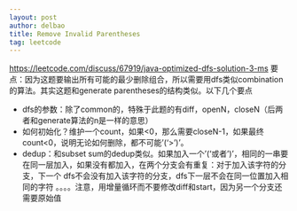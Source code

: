 ```yaml
---
layout: post
author: delbao
title: Remove Invalid Parentheses
tag: leetcode
---
```


https://leetcode.com/discuss/67919/java-optimized-dfs-solution-3-ms
要点：因为这题要输出所有可能的最少删除组合，所以需要用dfs类似combination的算法。其实这题和generate parentheses的结构类似。以下几个要点
 
- dfs的参数：除了common的，特殊于此题的有diff，openN，closeN（后两者和generate算法的n是一样的意思）
- 如何初始化？维护一个count，如果<0，那么需要closeN-1，如果最终count<0，说明无论如何删除，都不可能’(‘>’)’。
- dedup：和subset sum的dedup类似。如果加入一个’(‘或者’)’，相同的一串要在同一层加入，如果没有都加入，在两个分支会有重复：对于加入该字符的分支，下一个 dfs不会没有加入该字符的分支，dfs下一层不会在同一位置加入相同的字符 。。。。注意，用增量循环而不要修改diff和start，因为另一个分支还需要原始值

